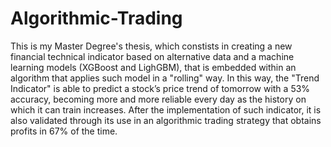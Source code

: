 # Algorithmic-Trading

This is my Master Degree's thesis, which constists in creating a new financial technical indicator based on alternative data and a machine learning models (XGBoost and LighGBM), that is embedded within an algorithm that applies such model in a "rolling" way. In this way, the "Trend Indicator" is able to predict a stock’s price trend of tomorrow with a 53% accuracy, becoming more and more reliable every day as the history on which it can train increases. After the implementation of such indicator, it is also validated through its use in an algorithmic trading strategy that obtains profits in 67% of the time. 
